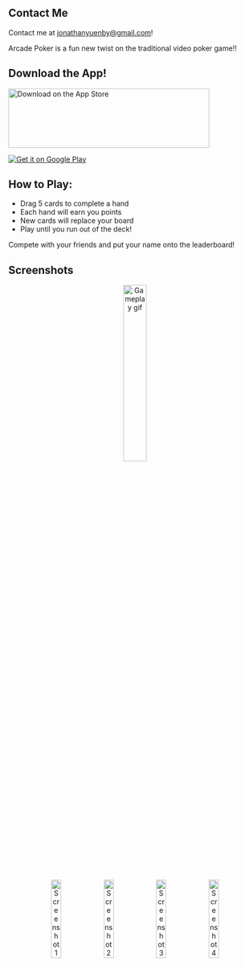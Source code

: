 ## Contact Me

Contact me at jonathanyuenby@gmail.com!

Arcade Poker is a fun new twist on the traditional video poker game!!

## Download the App!

<a href='https://itunes.apple.com/us/app/arcade-poker/id1332985671'><img alt='Download on the App Store' src='https://upload.wikimedia.org/wikipedia/commons/thumb/3/3c/Download_on_the_App_Store_Badge.svg/2000px-Download_on_the_App_Store_Badge.svg.png' left='150' height='118' width='400'/></a>

<a href='https://play.google.com/store/apps/details?id=com.arcadepoker&pcampaignid=MKT-Other-global-all-co-prtnr-py-PartBadge-Mar2515-1'><img alt='Get it on Google Play' src='https://play.google.com/intl/en_us/badges/images/generic/en_badge_web_generic.png'/></a>

## How to Play:

 * Drag 5 cards to complete a hand
 * Each hand will earn you points
 * New cards will replace your board
 * Play until you run out of the deck!


Compete with your friends and put your name onto the leaderboard!


## Screenshots
<p align="center">
  <img src="./arcadepokergif.gif" alt="Gameplay gif" width="30%"/>
</p>
<p align="center">
  <img src="https://i.imgur.com/g6reX7S.jpg" alt="Screenshot 1" width="20%"/>
  <img src="https://i.imgur.com/M6yfAnC.png" alt="Screenshot 2" width="20%"/>
  <img src="https://i.imgur.com/jH9JpUa.png" alt="Screenshot 3" width="20%"/>
  <img src="https://i.imgur.com/UYdaxKs.png" alt="Screenshot 4" width="20%"/>
</p>
